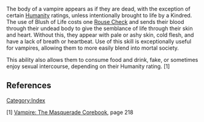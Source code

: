 The body of a vampire appears as if they are dead, with the exception of
certain
[Humanity](./humanity.md)
ratings, unless intentionally brought to life by a Kindred. The use of
Blush of Life costs one
<a href="Rouse_Check" class="wikilink" title="Rouse Check">Rouse
Check</a> and sends their blood through their undead body to give the
semblance of life through their skin and heart. Without this, they
appear with pale or ashy skin, cold flesh, and have a lack of breath or
heartbeat. Use of this skill is exceptionally useful for vampires,
allowing them to more easily blend into mortal society.

This ability also allows them to consume food and drink, fake, or
sometimes enjoy sexual intercourse, depending on their Humanity rating.
[1]

## References

<a href="Category:Index" class="wikilink"
title="Category:Index">Category:Index</a>

[1] <a href="Vampire:_The_Masquerade_Corebook" class="wikilink"
title="Vampire: The Masquerade Corebook">Vampire: The Masquerade
Corebook</a>, page 218
